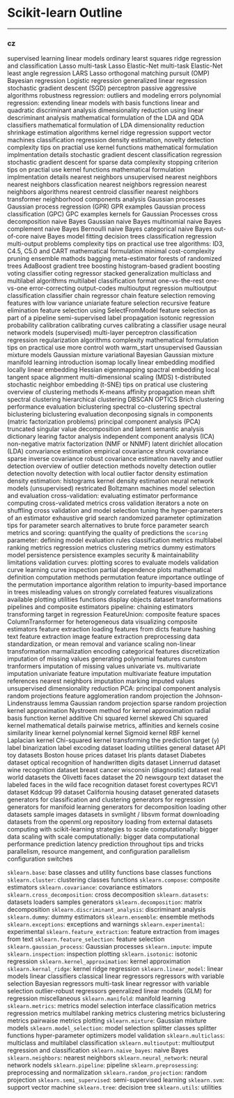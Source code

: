 #   Scikit-learn Outline

- - - - -

### cz

supervised learning
    linear models
        ordinary learst squares
        ridge regression and classification
        Lasso
        multi-task Lasso
        Elastic-Net
        multi-task Elastic-Net
        least angle regression
        LARS Lasso
        orthogonal matching pursuit (OMP)
        Bayesian regression
        Logistic regression
        generalized linear regression
        stochastic gradient descent (SGD)
        perceptron
        passive aggressive algorithms
        robustness regression: outliers and modeling errors
        polynomial regression: extending linear models with basis functions
    linear and quadratic discriminant analysis
        dimensionality reduction using linear descriminant analysis
        mathematical formulation of the LDA and QDA classifiers
        mathematical formulation of LDA dimensionality reduction
        shrinkage
        estimation algorithms
    kernel ridge regression
    support vector machines
        classification
        regression
        density estimation, novelty detection
        complexity
        tips on practial use
        kernel functions
        mathematical formulation
        implmentation details
    stochastic gradient descent
        classification
        regression
        stochastic gradient descent for sparse data
        complexity
        stopping criterion
        tips on practial use
        kernel functions
        mathematical formulation
        implmentation details
    nearest neighbors
        unsupervised nearest neighbors
        nearest neighbors classfication
        nearest neighbors regression
        nearest neighbors algorithms
        nearest centroid classifier
        nearest neighbors transformer
        neighborhood components analysis
    Gaussian processes
        Gaussian process regression (GPR)
        GPR examples
        Gaussian process classification (GPC)
        GPC examples
        kernels for Gaussian Processes
    cross decomposition
    naive Bayes
        Gaussian naive Bayes
        multinomial naive Bayes
        complement naive Bayes
        Bernoulli naive Bayes
        categorical naive Bayes
        out-of-core naive Bayes model fitting
    decision trees
        classification
        regression
        multi-output problems
        complexity
        tips on practical use
        tree algorithms: ID3, C4.5, C5.0 and CART
        mathematical formulation
        minimal cost-complexity pruning
    ensemble mathods
        bagging meta-estimator
        forests of randomized trees
        AdaBoost
        gradient tree boosting
        histogram-based gradient boosting
        voting classifier
        coting regressor
        stacked generalization
    multiclass and multilabel algorithms
        multilabel classification format
        one-vs-the-rest
        one-vs-one
        error-correcting output-codes
        multioutput regression
        multioutput classification
        classifier chain
        regressor chain
    feature selection
        removing features with low variance
        uniariate feature selection
        recursive feature elimination
        feature selection using SelectFromModel
        feature selection as part of a pipeline
    semi-supervised
        label propagation
    isotonic regression
    probability calibration
        calibrating curves
        calibrating a classifier
        usage
    neural network models (supervised)
        multi-layer perceptron
        classification
        regression
        regularization
        algorithms
        complexity
        mathematical formulation
        tips on practical use
        more control woth warm_start
unsupervised
    Gaussian mixture models
        Gaussian mixture
        variational Bayesian Gaussian mixture
    manifold learning
        introduction
        isomap
        locally linear embedding
        modified locally linear embedding
        Hessian eigenmapping
        spactral embedding
        local tangent space alignment
        multi-dimensional scaling (MDS)
        t-distributed stochastic neighbor embedding (t-SNE)
        tips on pratical use
    clustering
        overview of clustering methods
        K-means
        affinity propagation
        mean shift
        spectral clustering
        hierarchical clustering
        DBSCAN
        OPTICS
        Brich
        clustering performance evaluation
    biclustering
        spectral co-clustering
        spectral biclustering
        biclustering evaluation
    deconposing signals in components (matric factorization problems)
        principal component analysis (PCA)
        truncated singular value decomposition and latent semantic analysis
        dictionary learing
        factor analysis
        independent component analysis (ICA)
        non-negative matrix factorization (NMF or NNMF)
        latent dirichlet allocation (LDA)
    convariance estimation
        empirical covariance
        shrunk covariance
        sparse inverse covariance
        robust covariance estimation
    navelty and outlier detection
        overview of outlier detection methods
        novelty detection
        outlier detection
        novolty detection with local outlier factor
    density estimation
        density estimation: histograms
        kernel density estimation
    neural network models (unsupervised)
        restricated Boltzmann machines
model selection and evaluation
    cross-validation: evaluating estimator performance
        computing cross-validated metrics
        cross validation iterators
        a note on shuffling
        cross validation and model selection
    tuning the hyper-parameters of an estimator
        exhaustive grid search
        randomized parameter optimization
        tips for parameter search
        alternatives to brute force parameter search
    metrics and scoring: quantifying the quality of predictions
        the `scoring` parameter: defining model evaluation rules
        classification metrics
        multilabel ranking metrics
        regression metrics
        clustering metrics
        dummy estimators
    model persistence
        persistence examples
        security & maintainability limitations
    validation curves: plotting scores to evaluate models
        validation curve
        learning curve
inspection
    partial dependence plots
        mathematical definition
        computation methods
    permutation feature importance
        outlinge of the permutation importance algorithm
        relation to impurity-based importance in trees
        misleading values on strongly correlated features
visualizations
    available plotting utilities
        functions
        display objects
dataset transformations
    pipelines and composite estimators
        pipeline: chaining estimators
        transforming target in regression
        FeatureUnion: composite feature spaces
        ColumnTransformer for heterogeneous data
        visualizing composite estimators
    feature extraction
        loading features from dicts
        feature hashing
        text feature extraction
        image feature extraction
    preprocessing data
        standardization, or mean removal and variance scaling
        non-linear transformation
        marmalization
        encoding categorical features
        discretization
        imputation of missing values
        generating polynomial features
        cunstom tranformers
    imputation of missing values
        univariate vs. multivariate imputation
        univariate feature imputation
        multivariate feature imputation
        references
        nearest neighbors imputation
        marking imputed values
    unsupervised dimensionality reduction
        PCA: principal component analysis
        random projections
        feature agglomeration
    random projection
        the Johnson-Lindenstrauss lemma
        Gaussian random projection
        sparse random projection
    kernel approximation
        Nystroem method for kernel approximation
        radial basis function kernel
        additive Chi squared kernel
        skewed Chi squared kernel
        mathematical details
    pairwise metrics, affinities and kernels
        cosine similarity
        linear kernel
        polynomial kernel
        Sigmoid kernel
        RBF kernel
        Laplacian kernel
        Chi-squared kernel
    transforming the prediction target (`y`)
        label binarization
        label excoding
dataset loading utilities
    general dataset API
    toy datasets
        Boston house prices dataset
        Iris plants dataset
        Diabetes dataset
        optical recognition of handwritten digits dataset
        Linnerrud dataset
        wine recognition dataset
        breast cancer wisconsin (diagnostic) dataset
    real world datasets
        the Olivetti faces dataset
        the 20 newsgourp text dataset
        the labeled faces in the wild face recognition dataset
        forest covertypes
        RCV1 dataset
        Kddcup 99 dataset
        California housing dataset
    generated datasets
        generators for classification and clustering
        generators for regression
        generators for manifoid learning
        generators for decomposition
    loading other datasets
        sample images
        datasets in svmlight / libsvm format
        downloading datasets from the openml.org repository
        loading from external datasets
computing with scikit-learning
    strategies to scale computationally: bigger data
        scaling with scale computationally: bigger data
    computational performance
        prediction latency
        prediction throughout
        tips and tricks
    parallelism, resource mangement, and configuration
        parallelism
        configuration switches

`sklearn.base`: base classes and utility functions
    base classes
    functions
`sklearn.cluster`: clustering
    classes
    functions
`sklearn.compose`: composite estimators
`sklearn.covariance`: covariance estimators
`sklearn.cross_decomposition`: cross decomposition
`sklearn.datasets`: datasets
    loaders
    samples generators
`sklearn.decomposition`: matrix decomposition
`sklearn.discriminant_analysis`: discriminant analysis
`sklearn.dummy`: dummy estimators
`sklearn.ensemble`: ensemble methods
`sklearn.exceptions`: exceptions and warnings
`sklearn.experimental`: experimental
`sklearn.feature_extraction`: feature extraction
    from images
    from text
`sklearn.feature_selection`: feature selection
`sklearn.gaussian_process`: Gaussian processes
`sklearn.impute`: impute
`sklearn.inspection`: inspection
    plotting
`sklearn.isotonic`: isotonic regression
`sklearn.kernel_approximation`: kernel approximation
`sklearn.kernal_ridge`: kernel ridge regression
`sklearn.linear_model`: linear models
    linear classifiers
    classical linear regressors
    regressors with variable selection
    Bayesian regressors
    multi-task linear regressor with variable selection
    outlier-robust regressors
    geenralized linear models (GLM) for regression
    miscellaneous
`sklearn.manifold`: manifold learning
`sklearn.metrics`: metrics
    model selection interface
    classification metrics
    regression metrics
    multilabel ranking metrics
    clustering metrics
    biclustering metrics
    pairwaise metrics
    plotting
`sklearn.mixture`: Gaussian mixture models
`sklearn.model_selection`: model selection
    splitter classes
    splitter functions
    hyper-parameter optimizers
    model validation
`sklearn.multiclass`: multiclass and multilabel classification
`sklearn.multioutput`: multioutput regression and classification
`sklearn.naive_bayes`: naive Bayes
`sklearn.neighbors`: nearest neighbors
`sklearn.neural_network`: neural network nodels
`sklearn.pipeline`: pipeline
`sklearn.preprosessing`: preprocessing and normalization
`sklearn.random_projection`: random projection
`sklearn.semi_supervised`: semi-supervised learning
`sklearn.svm`: support vector machine 
`sklearn.tree`: decision tree
`sklearn.utils`: utilities